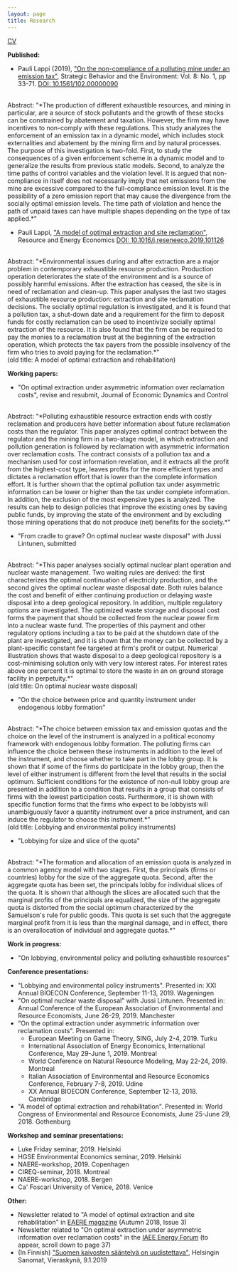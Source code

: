 ```yaml
---
layout: page
title: Research
---
```


[CV](https://plappi.github.io/Milo/assets/CV_Pauli_Lappi2019.pdf)

**Published:**

* Pauli Lappi (2019), ["On the non-compliance of a polluting mine under an emission tax"](https://tuhat.helsinki.fi/ws/portalfiles/portal/129023676/EnforcementMineAccepted.pdf), Strategic Behavior and the Environment: Vol. 8: No. 1, pp 33-71. [DOI: 10.1561/102.00000090](http://dx.doi.org/10.1561/102.00000090) <br/>
<br/>
Abstract: "*The production of different exhaustible resources, and mining in particular, are a source of stock pollutants and the growth of these stocks can be constrained by abatement and taxation. However, the firm may have incentives to non-comply with these regulations. This study analyzes the enforcement of an emission tax in a dynamic model, which includes stock externalities and abatement by the mining firm and by natural processes. The purpose of this investigation is two-fold. First, to study the consequences of a given enforcement scheme in a dynamic model and to generalize the results from previous static models. Second, to analyze the time paths of control variables and the violation level. It is argued that non-compliance in itself does not necessarily imply that net emissions from the mine are excessive compared to the full-compliance emission level. It is the possibility of a zero emission report that may cause the divergence from the socially optimal emission levels. The time path of violation and hence the path of unpaid taxes can have multiple shapes depending on the type of tax applied.*"

* Pauli Lappi, ["A model of optimal extraction and site reclamation"](https://plappi.github.io/Milo/assets/rehab-wp-Lappi-2018.pdf), Resource and Energy Economics [DOI: 10.1016/j.reseneeco.2019.101126](https://doi.org/10.1016/j.reseneeco.2019.101126) <br/>
<br/>
Abstract: "*Environmental issues during and after extraction are a major problem in contemporary exhaustible resource production. Production operation deteriorates the state of the environment and is a source of possibly harmful emissions. After the extraction has ceased, the site is in need of reclamation and clean-up. This paper analyses the last two stages of exhaustible resource production: extraction and site reclamation decisions. The socially optimal regulation is investigated, and it is found that a pollution tax, a shut-down date and a requirement for the firm to deposit funds for costly reclamation can be used to incentivize socially optimal extraction of the resource. It is also found that the firm can be required to pay the monies to a reclamation trust at the beginning of the extraction operation, which protects the tax payers from the possible insolvency of the firm who tries to avoid paying for the reclamation.*"
<br/>
(old title: A model of optimal extraction and rehabilitation)

**Working papers:**

* "On optimal extraction under asymmetric information over reclamation costs", revise and resubmit, Journal of Economic Dynamics and Control <br/> 
<br/>
Abstract: "*Polluting exhaustible resource extraction ends with costly reclamation and producers have better information about future reclamation costs than the regulator. This paper analyzes optimal contract between the regulator and the mining firm in a two-stage model, in which extraction and pollution generation is followed by reclamation with asymmetric information over reclamation costs. The contract consists of a pollution tax and a mechanism used for cost information revelation, and it extracts all the profit from the highest-cost type, leaves profits for the more efficient types and dictates a reclamation effort that is lower than the complete information effort. It is further shown that the optimal  pollution tax under asymmetric information can be lower or higher than the tax under complete information. In addition, the exclusion of the most expensive types is analyzed. The results can help to design policies that improve the existing ones by saving public funds, by improving the state of the environment and by excluding those mining operations that do not produce (net) benefits for the society.*"

* "From cradle to grave? On optimal nuclear waste disposal" with Jussi Lintunen, submitted <br/>
<br/>
Abstract: "*This paper analyses socially optimal nuclear plant operation and nuclear waste management. Two waiting rules are derived: the first characterizes the optimal continuation of electricity production, and the second gives the optimal nuclear waste disposal date. Both rules balance the cost and benefit of either continuing production or delaying waste disposal into a deep geological repository. In addition, multiple regulatory options are investigated. The optimized waste storage and disposal cost forms the payment that should be collected from the nuclear power firm into a nuclear waste fund. The properties of this payment and other regulatory options including a tax to be paid at the shutdown date of the plant are investigated, and it is shown that the money can be collected by a plant-specific constant fee targeted at firm's profit or output. Numerical illustration shows that waste disposal to a deep geological repository is a cost-minimising solution only with very low interest rates. For interest rates above one percent it is optimal to store the waste in an on ground storage facility in perpetuity.*"
<br/>
(old title: On optimal nuclear waste disposal)

* "On the choice between price and quantity instrument under endogenous lobby formation" <br/>
<br/>
Abstract: "*The choice between emission tax and emission quotas and the choice on the level of the instrument is analyzed in a political economy framework with endogenous lobby formation. The polluting firms can influence the choice between these instruments in addition to the level of the instrument, and choose whether to take part in the lobby group. It is shown that if some of the firms do participate in the lobby group, then the level of either instrument is different from the level that results in the social optimum. Sufficient conditions for the existence of non-null lobby group are presented in addition to a condition that results in a group that consists of firms with the lowest participation costs.  Furthermore, it is shown with specific function forms that the firms who expect to be lobbyists will unambiguously favor a quantity instrument over a price instrument, and can induce the regulator to choose this instrument.*"
<br/>
(old title: Lobbying and environmental policy instruments)

* "Lobbying for size and slice of the quota"<br/>
<br/>
Abstract: "*The formation and allocation of an emission quota is analyzed in a common agency model with two stages. First, the principals (firms or countries) lobby for the size of the aggregate quota. Second, after the aggregate quota has been set, the principals lobby for individual slices of the quota. It is shown that although the slices are allocated such that the marginal profits of the principals are equalized, the size of the aggregate quota is distorted from the social optimum characterized by the Samuelson's rule for public goods. This quota is set such that the aggregate marginal profit from it is less than the marginal damage, and in effect, there is an overallocation of individual and aggregate quotas.*"

**Work in progress:**

* "On lobbying, environmental policy and polluting exhaustible resources"

**Conference presentations:**

* "Lobbying and environmental policy instruments". Presented in: XXI Annual BIOECON Conference, September 11-13, 2019. Wageningen	
* "On optimal nuclear waste disposal" with Jussi Lintunen. Presented in: Annual Conference of the European Association of Environmental and Resource Economists, June 26-29, 2019. Manchester
* "On the optimal extraction under asymmetric information over reclamation costs". Presented in: 
	*  European Meeting on Game Theory, SING, July 2-4, 2019. Turku
	*  International Association of Energy Economics, International Conference, May 29-June 1, 2019. Montreal
	* 	World Conference on Natural Resource Modeling, May 22-24, 2019. Montreal
	* 	Italian Association of Environmental and Resource Economics Conference, February 7-8, 2019. Udine
	* 	XX Annual BIOECON Conference, September 12-13, 2018. Cambridge	
*  "A model of optimal extraction and rehabilitation". Presented in: World Congress of Environmental and Resource Economists, June 25-June 29, 2018. Gothenburg

**Workshop and seminar presentations:**

* Luke Friday seminar, 2019. Helsinki
* HGSE Environmental Economics seminar, 2019. Helsinki
* NAERE-workshop, 2019. Copenhagen
* CIREQ-seminar, 2018. Montreal 
* NAERE-workshop, 2018. Bergen
* Ca' Foscari University of Venice, 2018. Venice 

**Other:**

* Newsletter related to "A model of  optimal extraction and site rehabilitation" in [EAERE magazine](https://www.eaere.org/wp-content/uploads/2019/03/EAERE-Magazine_n.3-Fall-2018.pdf) (Autumn 2018, Issue 3)
* Newsletter related to "On optimal extraction under asymmetric information over reclamation costs" in the [IAEE Energy Forum](https://www.iaee.org/documents/2019EnergyForumSI.pdf) (to appear, scroll down to page 37)
* (In Finnish) ["Suomen kaivosten sääntelyä on uudistettava"](https://www.hs.fi/mielipide/art-2000005959201.html), Helsingin Sanomat, Vieraskynä, 9.1.2019